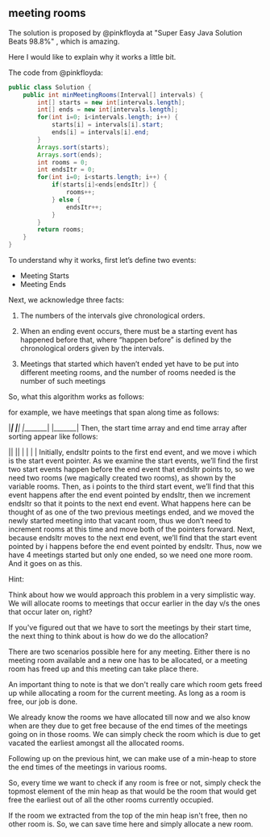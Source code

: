 ## meeting rooms 

The solution is proposed by @pinkfloyda at "Super Easy Java Solution Beats 98.8%" , which is amazing.

Here I would like to explain why it works a little bit.

The code from @pinkfloyda:
```java
public class Solution {
    public int minMeetingRooms(Interval[] intervals) {
        int[] starts = new int[intervals.length];
        int[] ends = new int[intervals.length];
        for(int i=0; i<intervals.length; i++) {
            starts[i] = intervals[i].start;
            ends[i] = intervals[i].end;
        }
        Arrays.sort(starts);
        Arrays.sort(ends);
        int rooms = 0;
        int endsItr = 0;
        for(int i=0; i<starts.length; i++) {
            if(starts[i]<ends[endsItr]) {
                rooms++;
            } else {
                endsItr++;
            }
        }
        return rooms;
    }
}
```
To understand why it works, first let’s define two events:

* Meeting Starts
* Meeting Ends

Next, we acknowledge three facts:
1. The numbers of the intervals give chronological orders.

2. When an ending event occurs, there must be a starting event has happened before that, where “happen before” is defined by the chronological orders given by the intervals.

3. Meetings that started which haven’t ended yet have to be put into different meeting rooms, and the number of rooms needed is the number of such meetings

So, what this algorithm works as follows:

for example, we have meetings that span along time as follows:

|_____|
      |______|
|________|
        |_______|
Then, the start time array and end time array after sorting appear like follows:

||    ||
     |   |   |  |
Initially, endsItr points to the first end event, and we move i which is the start event pointer. As we examine the start events, we’ll find the first two start events happen before the end event that endsItr points to, so we need two rooms (we magically created two rooms), as shown by the variable rooms. Then, as i points to the third start event, we’ll find that this event happens after the end event pointed by endsItr, then we increment endsItr so that it points to the next end event. What happens here can be thought of as one of the two previous meetings ended, and we moved the newly started meeting into that vacant room, thus we don’t need to increment rooms at this time and move both of the pointers forward.
Next, because endsItr moves to the next end event, we’ll find that the start event pointed by i happens before the end event pointed by endsItr. Thus, now we have 4 meetings started but only one ended, so we need one more room. And it goes on as this.



Hint:

Think about how we would approach this problem in a very simplistic way. We will allocate rooms to meetings that occur earlier in the day v/s the ones that occur later on, right?

If you've figured out that we have to sort the meetings by their start time, the next thing to think about is how do we do the allocation?

There are two scenarios possible here for any meeting. Either there is no meeting room available and a new one has to be allocated, or a meeting room has freed up and this meeting can take place there.

An important thing to note is that we don't really care which room gets freed up while allocating a room for the current meeting. As long as a room is free, our job is done.

We already know the rooms we have allocated till now and we also know when are they due to get free because of the end times of the meetings going on in those rooms. We can simply check the room which is due to get vacated the earliest amongst all the allocated rooms.

Following up on the previous hint, we can make use of a min-heap to store the end times of the meetings in various rooms.

So, every time we want to check if any room is free or not, simply check the topmost element of the min heap as that would be the room that would get free the earliest out of all the other rooms currently occupied.

If the room we extracted from the top of the min heap isn't free, then no other room is. So, we can save time here and simply allocate a new room.